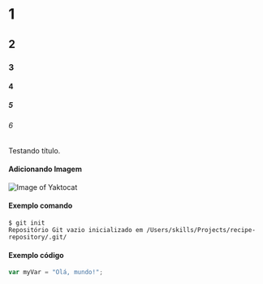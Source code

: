 # 1 
## 2
### 3
#### 4
##### 5
###### 6
Testando título.
#### Adicionando Imagem
![Image of Yaktocat](https://octodex.github.com/images/yaktocat.png)

#### Exemplo comando
```
$ git init
Repositório Git vazio inicializado em /Users/skills/Projects/recipe-repository/.git/
```

#### Exemplo código
``` javascript
var myVar = "Olá, mundo!";
```

